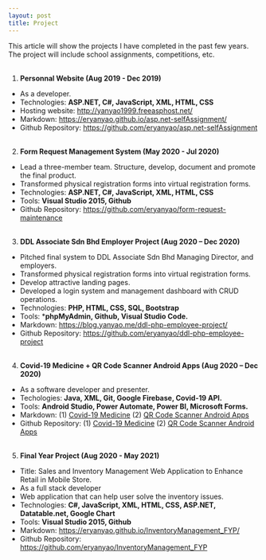 ```yaml
---
layout: post
title: Project
---
```


This article will show the projects I have completed in the past few years. The project will include school assignments, competitions, etc.
<br><br>

1. **Personnal Website (Aug 2019 - Dec 2019)**
- As a developer.
- Technologies: **ASP.NET, C#, JavaScript, XML, HTML, CSS**
- Hosting website: <http://yanyao1999.freeasphost.net/>
- Markdown: <https://eryanyao.github.io/asp.net-selfAssignment/>
- Github Repository: <https://github.com/eryanyao/asp.net-selfAssignment>
<br><br>

2. **Form Request Management System (May 2020 - Jul 2020)**
- Lead a three-member team. Structure, develop, document and promote the final product.
- Transformed physical registration forms into virtual registration forms.
- Technologies: **ASP.NET, C#, JavaScript, XML, HTML, CSS**
- Tools: **Visual Studio 2015, Github**
- Github Repository: <https://github.com/eryanyao/form-request-maintenance>
<br><br>

3. **DDL Associate Sdn Bhd Employer Project (Aug 2020 – Dec 2020)**
- Pitched final system to DDL Associate Sdn Bhd Managing Director, and employers.
- Transformed physical registration forms into virtual registration forms.
- Develop attractive landing pages.
- Developed a login system and management dashboard with CRUD operations.
- Technologies: **PHP, HTML, CSS, SQL, Bootstrap**
- Tools: ***phpMyAdmin, Github, Visual Studio Code.**
- Markdown: <https://blog.yanyao.me/ddl-php-employee-project/>
- Github Repository: <https://github.com/eryanyao/ddl-php-employee-project>
<br><br>

4. **Covid-19 Medicine + QR Code Scanner Android Apps (Aug 2020 – Dec 2020)**
- As a software developer and presenter.
- Techologies: **Java, XML, Git, Google Firebase, Covid-19 API.**
- Tools: **Android Studio, Power Automate, Power BI, Microsoft Forms.**
- Markdown: (1) [Covid-19 Medicine](https://eryanyao.github.io/covid-19-health-check/) (2) [QR Code Scanner Android Apps](https://eryanyao.github.io/medicine-qr-code-scanner/)
- Github Repository: (1)  [Covid-19 Medicine](https://github.com/eryanyao/covid-19-health-check) (2) [QR Code Scanner Android Apps](https://github.com/eryanyao/medicine-qr-code-scanner)
<br><br>

5. **Final Year Project (Aug 2020 - May 2021)**
- Title: Sales and Inventory Management Web Application to Enhance Retail in Mobile Store.
- As a full stack developer
- Web application that can help user solve the inventory issues.
- Technologies: **C#, JavaScript, XML, HTML, CSS,  ASP.NET, Datatable.net, Google Chart**
- Tools: **Visual Studio 2015, Github**
- Markdown: <https://eryanyao.github.io/InventoryManagement_FYP/>
- Github Repository: <https://github.com/eryanyao/InventoryManagement_FYP>
